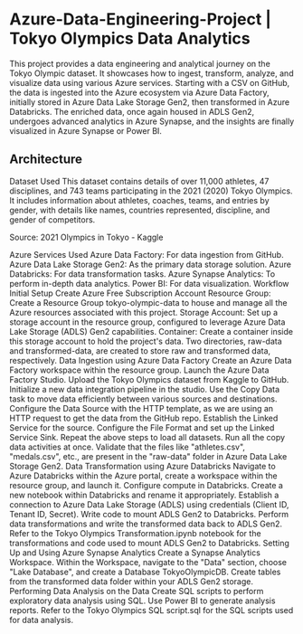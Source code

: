 # Azure-Data-Engineering-Project | Tokyo Olympics Data Analytics
This project provides a data engineering and analytical journey on the Tokyo Olympic dataset. It showcases how to ingest, transform, analyze, and visualize data using various Azure services. Starting with a CSV on GitHub, the data is ingested into the Azure ecosystem via Azure Data Factory, initially stored in Azure Data Lake Storage Gen2, then transformed in Azure Databricks. The enriched data, once again housed in ADLS Gen2, undergoes advanced analytics in Azure Synapse, and the insights are finally visualized in Azure Synapse or Power BI.

## Architecture

Dataset Used
This dataset contains details of over 11,000 athletes, 47 disciplines, and 743 teams participating in the 2021 (2020) Tokyo Olympics. It includes information about athletes, coaches, teams, and entries by gender, with details like names, countries represented, discipline, and gender of competitors.

Source: 2021 Olympics in Tokyo - Kaggle

Azure Services Used
Azure Data Factory: For data ingestion from GitHub.
Azure Data Lake Storage Gen2: As the primary data storage solution.
Azure Databricks: For data transformation tasks.
Azure Synapse Analytics: To perform in-depth data analytics.
Power BI: For data visualization.
Workflow
Initial Setup
Create Azure Free Subscription Account
Resource Group: Create a Resource Group tokyo-olympic-data to house and manage all the Azure resources associated with this project.
Storage Account: Set up a storage account in the resource group, configured to leverage Azure Data Lake Storage (ADLS) Gen2 capabilities.
Container: Create a container inside this storage account to hold the project's data. Two directories, raw-data and transformed-data, are created to store raw and transformed data, respectively.
Data Ingestion using Azure Data Factory
Create an Azure Data Factory workspace within the resource group.
Launch the Azure Data Factory Studio.
Upload the Tokyo Olympics dataset from Kaggle to GitHub.
Initialize a new data integration pipeline in the studio.
Use the Copy Data task to move data efficiently between various sources and destinations.
Configure the Data Source with the HTTP template, as we are using an HTTP request to get the data from the GitHub repo.
Establish the Linked Service for the source.
Configure the File Format and set up the Linked Service Sink.
Repeat the above steps to load all datasets.
Run all the copy data activities at once.
Validate that the files like "athletes.csv", "medals.csv", etc., are present in the "raw-data" folder in Azure Data Lake Storage Gen2.
Data Transformation using Azure Databricks
Navigate to Azure Databricks within the Azure portal, create a workspace within the resource group, and launch it.
Configure compute in Databricks.
Create a new notebook within Databricks and rename it appropriately.
Establish a connection to Azure Data Lake Storage (ADLS) using credentials (Client ID, Tenant ID, Secret).
Write code to mount ADLS Gen2 to Databricks.
Perform data transformations and write the transformed data back to ADLS Gen2.
Refer to the Tokyo Olympics Transformation.ipynb notebook for the transformations and code used to mount ADLS Gen2 to Databricks.
Setting Up and Using Azure Synapse Analytics
Create a Synapse Analytics Workspace.
Within the Workspace, navigate to the "Data" section, choose "Lake Database", and create a Database TokyoOlympicDB.
Create tables from the transformed data folder within your ADLS Gen2 storage.
Performing Data Analysis on the Data
Create SQL scripts to perform exploratory data analysis using SQL.
Use Power BI to generate analysis reports.
Refer to the Tokyo Olympics SQL script.sql for the SQL scripts used for data analysis.
